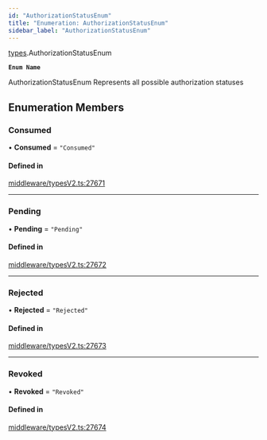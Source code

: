 ```yaml
---
id: "AuthorizationStatusEnum"
title: "Enumeration: AuthorizationStatusEnum"
sidebar_label: "AuthorizationStatusEnum"
---
```


[types](../../../modules/Types/Types.md).AuthorizationStatusEnum

**`Enum Name`**

 AuthorizationStatusEnum
 Represents all possible authorization statuses

## Enumeration Members

### Consumed

• **Consumed** = ``"Consumed"``

#### Defined in

[middleware/typesV2.ts:27671](https://github.com/F-OBrien/polymesh-sdk/blob/012f1745/src/middleware/typesV2.ts#L27671)

___

### Pending

• **Pending** = ``"Pending"``

#### Defined in

[middleware/typesV2.ts:27672](https://github.com/F-OBrien/polymesh-sdk/blob/012f1745/src/middleware/typesV2.ts#L27672)

___

### Rejected

• **Rejected** = ``"Rejected"``

#### Defined in

[middleware/typesV2.ts:27673](https://github.com/F-OBrien/polymesh-sdk/blob/012f1745/src/middleware/typesV2.ts#L27673)

___

### Revoked

• **Revoked** = ``"Revoked"``

#### Defined in

[middleware/typesV2.ts:27674](https://github.com/F-OBrien/polymesh-sdk/blob/012f1745/src/middleware/typesV2.ts#L27674)
